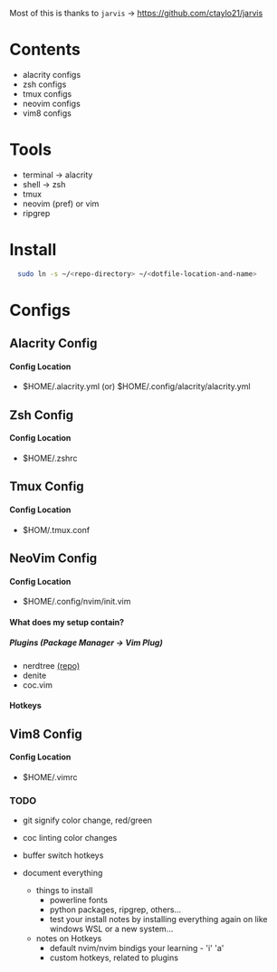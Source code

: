 Most of this is thanks to `jarvis` -> https://github.com/ctaylo21/jarvis

# Contents
  - alacrity configs
  - zsh configs
  - tmux configs
  - neovim configs
  - vim8 configs

# Tools
  - terminal -> alacrity
  - shell -> zsh
  - tmux
  - neovim (pref) or vim
  - ripgrep

# Install
```bash
  sudo ln -s ~/<repo-directory> ~/<dotfile-location-and-name>
```

# Configs
## Alacrity Config
#### Config Location
  - $HOME/.alacrity.yml (or) $HOME/.config/alacrity/alacrity.yml

## Zsh Config
#### Config Location
  - $HOME/.zshrc

## Tmux Config
#### Config Location
  - $HOM/.tmux.conf

## NeoVim Config
#### Config Location
  - $HOME/.config/nvim/init.vim

#### What does my setup contain?

##### Plugins (Package Manager -> Vim Plug)
* nerdtree [(repo)](https://github.com/scrooloose/nerdtree)
* denite
* coc.vim

#### Hotkeys




## Vim8 Config
#### Config Location
  - $HOME/.vimrc

### TODO
  - git signify color change, red/green
  - coc linting color changes
  - buffer switch hotkeys <Tab><ShiftTab>

  - document everything
    - things to install
      - powerline fonts
      - python packages, ripgrep, others...
      - test your install notes by installing everything again on like windows WSL or a new system...
    - notes on Hotkeys
      - default nvim/nvim bindigs your learning - 'i' 'a'
      - custom hotkeys, related to plugins

